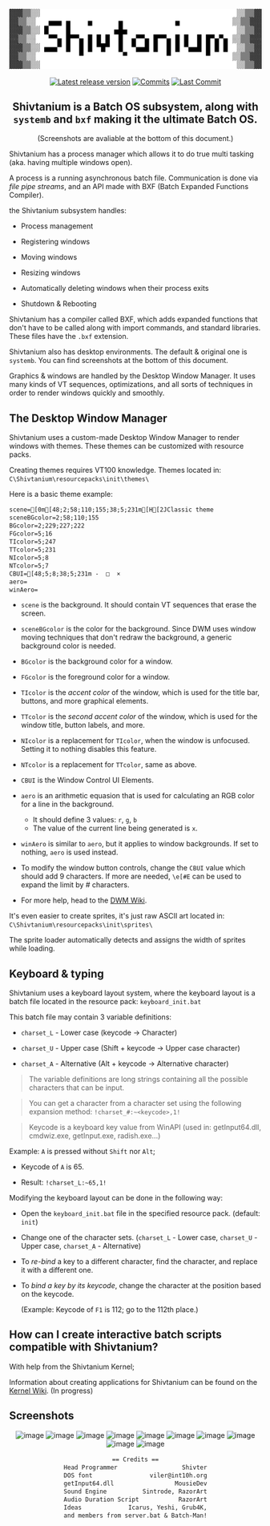<div align="center">

![Shivtanium Logo](https://raw.githubusercontent.com/Shivter14/Shivtanium/main/Shivtanium.png)

[![Latest release version](https://img.shields.io/github/v/release/Shivter14/Shivtanium?color=brightgreen&label=Latest%20version&style=for-the-badge)](https://github.com/Shivter14/Shivtanium/releases "Releases")
[![Commits](https://img.shields.io/github/commit-activity/m/Shivter14/Shivtanium?label=commits&style=for-the-badge)](https://github.com/Shivter14/Shivtanium/commits "Commit History")
[![Last Commit](https://img.shields.io/github/last-commit/Shivter14/Shivtanium/main?label=Latest%20commit&style=for-the-badge&display_timestamp=committer)](https://github.com/Shivter14/Shivtanium/pulse/monthly "Last activity")

## Shivtanium is a Batch OS subsystem, along with `systemb` and `bxf` making it the ultimate Batch OS.
(Screenshots are avaliable at the bottom of this document.)
</div>

Shivtanium has a process manager which allows it to do true multi tasking (aka. having multiple windows open).

A process is a running asynchronous batch file. Communication is done via _file pipe streams_, 
and an API made with BXF (Batch Expanded Functions Compiler).

the Shivtanium subsystem handles:

- Process management

- Registering windows

- Moving windows

- Resizing windows

- Automatically deleting windows when their process exits

- Shutdown & Rebooting

Shivtanium has a compiler called BXF, which adds expanded functions that don't have to be called along with import commands, and standard libraries. These files have the `.bxf` extension.

Shivtanium also has desktop environments. The default & original one is `systemb`. You can find screenshots at the bottom of this document.

Graphics & windows are handled by the Desktop Window Manager. It uses many kinds of VT sequences, optimizations, and all sorts of techniques in order to render windows quickly and smoothly.

## The Desktop Window Manager

Shivtanium uses a custom-made Desktop Window Manager to render windows with themes.
These themes can be customized with resource packs.

Creating themes requires VT100 knowledge.
Themes located in: `C\Shivtanium\resourcepacks\init\themes\`

Here is a basic theme example:
```
scene=[0m[48;2;58;110;155;38;5;231m[H[2JClassic theme
sceneBGcolor=2;58;110;155
BGcolor=2;229;227;222
FGcolor=5;16
TIcolor=5;247
TTcolor=5;231
NIcolor=5;8
NTcolor=5;7
CBUI=[48;5;8;38;5;231m -  □  × 
aero=
winAero=
```
- `scene` is the background. It should contain VT sequences that erase the screen.
- `sceneBGcolor` is the color for the background. Since DWM uses window moving techniques that don't redraw the background, a generic background color is needed.

- `BGcolor` is the background color for a window.
- `FGcolor` is the foreground color for a window.
- `TIcolor` is the *accent color* of the window, which is used for the title bar, buttons, and more graphical elements.
- `TTcolor` is the *second accent color* of the window, which is used for the window title, button labels, and more.

- `NIcolor` is a replacement for `TIcolor`, when the window is unfocused. Setting it to nothing disables this feature.
- `NTcolor` is a replacement for `TTcolor`, same as above.
- `CBUI` is the Window Control UI Elements.

- `aero` is an arithmetic equasion that is used for calculating an RGB color for a line in the background.
  - It should define 3 values: `r`, `g`, `b`
  - The value of the current line being generated is `x`.
- `winAero` is similar to `aero`, but it applies to window backgrounds. If set to nothing, `aero` is used instead.

* To modify the window button controls, change the `CBUI` value which should add 9 characters. If more are needed, `\e[#E` can be used to expand the limit by # characters.

* For more help, head to the [DWM Wiki](https://github.com/Shivter14/Shivtanium/wiki/Desktop-Window-Manager).

It's even easier to create sprites, it's just raw ASCII art located in: `C\Shivtanium\resourcepacks\init\sprites\`

The sprite loader automatically detects and assigns the width of sprites while loading.


## Keyboard & typing

Shivtanium uses a keyboard layout system, where the keyboard layout is a batch file located in the resource pack:
`keyboard_init.bat`

This batch file may contain 3 variable definitions:

- `charset_L` - Lower case (keycode -> Character)

- `charset_U` - Upper case (Shift + keycode -> Upper case character)

- `charset_A` - Alternative (Alt + keycode -> Alternative character)

> The variable definitions are long strings containing all the possible characters that can be input.

> You can get a character from a character set using the following expansion method: `!charset_#:~<keycode>,1!`

> Keycode is a keyboard key value from WinAPI (used in: getInput64.dll, cmdwiz.exe, getInput.exe, radish.exe...)

Example: `A` is pressed without `Shift` nor `Alt`;

- Keycode of `A` is 65.

- Result: `!charset_L:~65,1!`

Modifying the keyboard layout can be done in the following way:

* Open the `keyboard_init.bat` file in the specified resource pack. (default: `init`)
* Change one of the character sets. (`charset_L` - Lower case, `charset_U` - Upper case, `charset_A` - Alternative)
* To *re-bind* a key to a different character, find the character, and replace it with a different one.
* To *bind a key by its keycode*, change the character at the position based on the keycode.

  (Example: Keycode of `F1` is 112; go to the 112th place.)

## How can I create interactive batch scripts compatible with Shivtanium?

With help from the Shivtanium Kernel;

Information about creating applications for Shivtanium can be found on the [Kernel Wiki](https://github.com/Shivter14/Shivtanium/wiki/kernel). (In progress)

## Screenshots

<div align="center">

  ![image](https://github.com/Shivter14/Shivtanium/assets/98386496/dd131add-ed0a-4b8a-b11d-51ef5c7239ab) ![image](https://github.com/Shivter14/Shivtanium/assets/98386496/983b1fc7-c198-4bfc-8a7d-94462d6b9dfb) ![image](https://github.com/user-attachments/assets/d417a5e4-452b-4e58-9eb5-8fad47d6b199) ![image](https://github.com/user-attachments/assets/737af2a2-d617-4ead-95cf-7d7acc818c9c) ![image](https://github.com/user-attachments/assets/9dde2564-e682-4895-98a9-4840cd61ba49) ![image](https://github.com/user-attachments/assets/8aa95fe2-74a8-4655-9a0e-966e88f54b22) ![image](https://github.com/user-attachments/assets/816ca08b-a275-4f0e-b7ed-c29ba9e4aa31) ![image](https://github.com/user-attachments/assets/38911f7a-f5df-4831-b542-385976374cc8) ![image](https://github.com/user-attachments/assets/fb0cd5cf-a361-459b-ac15-063907d25e53) ![image](https://github.com/user-attachments/assets/c95306d1-8e77-4544-b114-f74dd02b061d)

    == Credits ==
    Head Programmer                  Shivter
    DOS font                viler@int10h.org
    getInput64.dll                 MousieDev
    Sound Engine          Sintrode, RazorArt
    Audio Duration Script           RazorArt
    Ideas             Icarus, Yeshi, Grub4K,
    and members from server.bat & Batch-Man!

</div>
